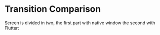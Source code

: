 # Transition Comparison

Screen is divided in two, the first part with native window the second with Flutter:
